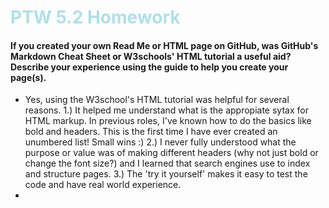 <!DOCTYPE html>
<html>
<head>
</head>

<body>

  
<h1 style=color:powderblue> PTW 5.2 Homework</h1>

<h4>If you created your own Read Me or HTML page on GitHub, was GitHub's Markdown Cheat Sheet or W3schools' HTML tutorial a useful aid? Describe your experience using the guide to help you create your page(s).
</h4>

<ul> 
  <li> Yes, using the W3school's HTML tutorial was helpful for several reasons. 1.) It helped me understand what is the appropiate sytax for HTML markup. In previous roles, I've known how to do the basics like bold and headers. This is the first time I have ever created an unumbered list! Small wins :) 2.) I never fully understood what the purpose or value was of making different headers (why not just bold or change the font size?) and I learned that search engines use to index and structure pages. 3.) The 'try it yourself' makes it easy to test the code and have real world experience.  </li>
  <li> 
  
 </ul> 
  
  
</body>
  
  
  
  
  
  
  
</html>
